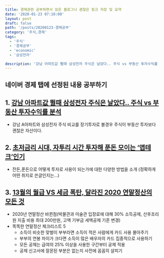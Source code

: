 ```yaml
---
title: 경제관련 공부하면서 읽은 블로그나 괜찮은 링크 저장 및 요약
date: '2020-01-23 07:10:00'
layout: post
draft: false
path: '/posts/20200123-경제공부'
category: '주식,경제'
tags:
  - '주식'
  - '경제공부'
  - 'economic'
  - '삼성전자'

description: '강남 아파트값 뛸때 삼성전자 주식은 날았다.. 주식 vs 부동산 투자수익률 분석,초저금리 시대, 자투리 시간 투자해 푼돈 모이는 ‘앱테크’인기 , 경제관련 공부하면서 읽은 블로그나 괜찮은 링크 저장 및 요약'
---
```


## 네이버 경제 탭에 선정된 내용 공부하기

## 1. [강남 아파트값 뛸때 삼성전자 주식은 날았다.. 주식 vs 부동산 투자수익률 분석](https://post.naver.com/viewer/postView.nhn?volumeNo=27331272&memberNo=15470144)

- 강남 A아파트와 삼성전자 주식 비교를 장기투자로 볼경우 주식이 부동산 투자보다 괜찮은 자산이다.

## 2. [초저금리 시대, 자투리 시간 투자해 푼돈 모이는 ‘앱테크’인기](https://post.naver.com/viewer/postView.nhn?volumeNo=27241097&memberNo=11166748)

- 잔돈,푼돈으로 어떻게 투자로 사용이 되는가에 대한 다양한 방법을 소개 (정확하게 어떤 취지로 쓴글인지는...)

## 3. [13월의 월급 VS 세금 폭탄, 달라진 2020 연말정산의 모든 것](https://post.naver.com/viewer/postView.nhn?volumeNo=27309434&memberNo=24109238)

- 2020년 연말정산 바뀐점(박물관과 미술관 입장료에 대해 30% 소득공제, 산후조리원 지출 비용 최대 200만원, 고액 기부금 세액공제 기준 변경)
- 똑똑한 연말정산 체크리스트 5
  - 소득이 비슷한 맞벌이 부부라면 소득이 적은 사람에게 카드 사용 몰아주기
  - 부부의 연봉 차이가 크다면 소득이 많은 배우자의 카드 집중적으로 사용하기
  - 모든 공제는 급여의 25% 이상을 사용한 구간부터 공제 적용
  - 공제 신고서에 잘몬된 부분은 없는지 사전에 꼼꼼히 살피기
